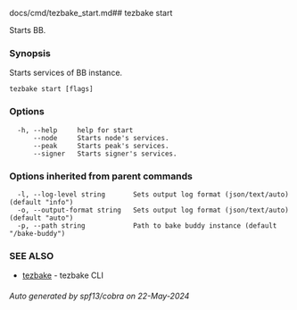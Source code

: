 docs/cmd/tezbake_start.md## tezbake start

Starts BB.

### Synopsis

Starts services of BB instance.

```
tezbake start [flags]
```

### Options

```
  -h, --help     help for start
      --node     Starts node's services.
      --peak     Starts peak's services.
      --signer   Starts signer's services.
```

### Options inherited from parent commands

```
  -l, --log-level string       Sets output log format (json/text/auto) (default "info")
  -o, --output-format string   Sets output log format (json/text/auto) (default "auto")
  -p, --path string            Path to bake buddy instance (default "/bake-buddy")
```

### SEE ALSO

* [tezbake](/tezbake/reference/cmd/tezbake)	 - tezbake CLI

###### Auto generated by spf13/cobra on 22-May-2024
